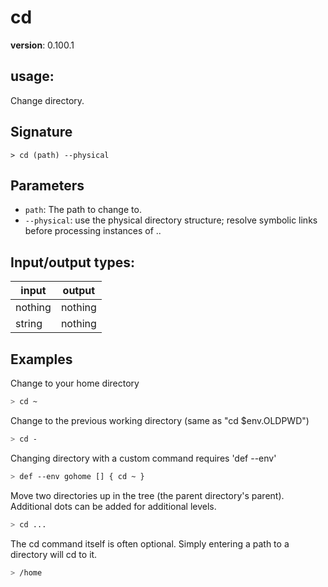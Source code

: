 # cd

**version**: 0.100.1

## **usage**:

Change directory.

## Signature

`> cd (path) --physical`

## Parameters

- `path`: The path to change to.
- `--physical`: use the physical directory structure; resolve symbolic links before processing instances of ..

## Input/output types:

| input   | output  |
| ------- | ------- |
| nothing | nothing |
| string  | nothing |

## Examples

Change to your home directory

```bash
> cd ~
```

Change to the previous working directory (same as "cd $env.OLDPWD")

```bash
> cd -
```

Changing directory with a custom command requires 'def --env'

```bash
> def --env gohome [] { cd ~ }
```

Move two directories up in the tree (the parent directory's parent). Additional dots can be added for additional levels.

```bash
> cd ...
```

The cd command itself is often optional. Simply entering a path to a directory will cd to it.

```bash
> /home
```
